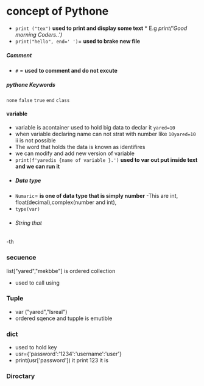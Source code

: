 # concept of Pythone
- `print ("tex")` **used  to print and display some text** * E.g *print('Good morning Coders..')*
- `print("hello", end=' ')`= **used to brake new file**
 ##### Comment
- `#` = **used to comment and do not excute**
##### pythone Keywords
`none`
`false`
`true`
`end`
`class`
#### variable
- variable is acontainer used to hold big data to declar it `yared=10`
- when variable declaring  name can not strat with number like `10yared=10 ` ii is not possible
- The word that holds the data is known as identifires 
- we can modify and add new version of variable
- `print(f'yaredis {name of variable }.')` **used to var out put inside  text and we can run it**
-   ##### Data type
-  `Numaric`= **is one of data type that is simply number**
   -This are int, float(decimal),complex(number and int),
- `type(var)`
- ###### String that
-th
### secuence
list["yared","mekbbe"] is  ordered collection 
  - used to call using 
### Tuple
- var ("yared","Isreal")
 - ordered sqence   and tupple is emutible
 ### dict
 - used to hold key 
 - usr={'password':'1234':'username':'user'}
 - print(usr['password']) it print 123 it is 
 ### Diroctary
